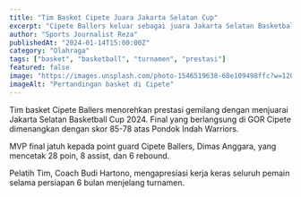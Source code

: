 ```yaml
---
title: "Tim Basket Cipete Juara Jakarta Selatan Cup"
excerpt: "Cipete Ballers keluar sebagai juara Jakarta Selatan Basketball Cup setelah mengalahkan Pondok Indah Warriors."
author: "Sports Journalist Reza"
publishedAt: "2024-01-14T15:00:00Z"
category: "Olahraga"
tags: ["basket", "basketball", "turnamen", "prestasi"]
featured: false
image: "https://images.unsplash.com/photo-1546519638-68e109498ffc?w=1200&h=675&fit=crop"
imageAlt: "Pertandingan basket di Cipete"
---
```


Tim basket Cipete Ballers menorehkan prestasi gemilang dengan menjuarai Jakarta Selatan Basketball Cup 2024. Final yang berlangsung di GOR Cipete dimenangkan dengan skor 85-78 atas Pondok Indah Warriors.

MVP final jatuh kepada point guard Cipete Ballers, Dimas Anggara, yang mencetak 28 poin, 8 assist, dan 6 rebound. 

Pelatih Tim, Coach Budi Hartono, mengapresiasi kerja keras seluruh pemain selama persiapan 6 bulan menjelang turnamen.
